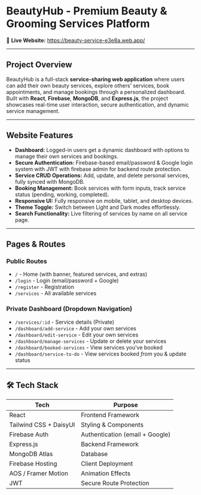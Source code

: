 #  BeautyHub - Premium Beauty & Grooming Services Platform

🔗 **Live Website:** https://beauty-service-e3e8a.web.app/

---

##  Project Overview

BeautyHub is a full-stack **service-sharing web application** where users can add their own beauty services, explore others’ services, book appointments, and manage bookings through a personalized dashboard. Built with **React**, **Firebase**, **MongoDB**, and **Express.js**, the project showcases real-time user interaction, secure authentication, and dynamic service management.

---

##  Website Features

-  **Dashboard:** Logged-in users get a dynamic dashboard with options to manage their own services and bookings.
-  **Secure Authentication:** Firebase-based email/password & Google login system with JWT with firebase admin for backend route protection.
-  **Service CRUD Operations:** Add, update, and delete personal services, fully synced with MongoDB.
-  **Booking Management:** Book services with form inputs, track service status (pending, working, completed).
-  **Responsive UI:** Fully responsive on mobile, tablet, and desktop devices.
-  **Theme Toggle:** Switch between Light and Dark modes effortlessly.
-  **Search Functionality:** Live filtering of services by name on all service page.

---

##  Pages & Routes

###  Public Routes
- `/` - Home (with banner, featured services, and extras)
- `/login` - Login (email/password + Google)
- `/register` - Registration
- `/services` - All available services


###  Private Dashboard (Dropdown Navigation)
- `/services/:id` - Service details (Private)
- `/dashboard/add-service` - Add your own services
-  `/dashboard/edit-service` - Edit your own services
- `/dashboard/manage-services` - Update or delete your services
- `/dashboard/booked-services` - View services you've booked
- `/dashboard/service-to-do` - View services booked *from* you & update status

---

## 🛠 Tech Stack

| Tech              | Purpose                         |
|-------------------|----------------------------------|
| React             | Frontend Framework              |
| Tailwind CSS + DaisyUI | Styling & Components     |
| Firebase Auth     | Authentication (email + Google) |
| Express.js        | Backend Framework               |
| MongoDB Atlas     | Database                        |
| Firebase Hosting  | Client Deployment               |
| AOS / Framer Motion | Animation Effects             |
| JWT               | Secure Route Protection         |

